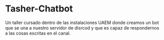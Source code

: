 # Tasher-Chatbot
Un taller cursado dentro de las instalaciones UAEM donde creamos un bot que se una a nuestro servidor de disrcod y que es capaz de respondernos a las cosas escritas en el canal.
